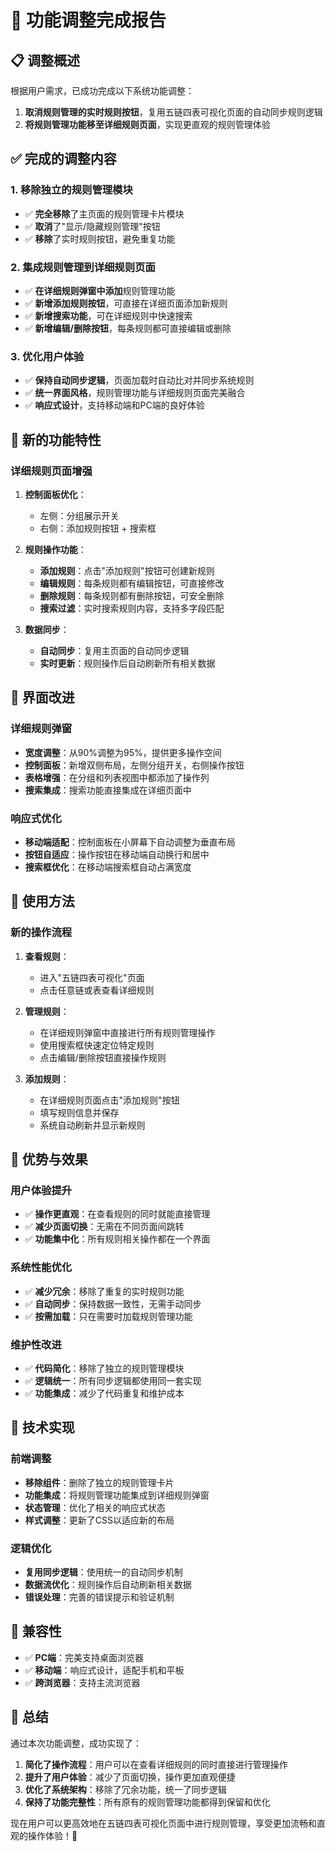 # 🎯 功能调整完成报告

## 📋 调整概述

根据用户需求，已成功完成以下系统功能调整：

1. **取消规则管理的实时规则按钮**，复用五链四表可视化页面的自动同步规则逻辑
2. **将规则管理功能移至详细规则页面**，实现更直观的规则管理体验

## ✅ 完成的调整内容

### 1. 移除独立的规则管理模块
- ✅ **完全移除**了主页面的规则管理卡片模块
- ✅ **取消**了"显示/隐藏规则管理"按钮
- ✅ **移除**了实时规则按钮，避免重复功能

### 2. 集成规则管理到详细规则页面
- ✅ **在详细规则弹窗中添加**规则管理功能
- ✅ **新增添加规则按钮**，可直接在详细页面添加新规则
- ✅ **新增搜索功能**，可在详细规则中快速搜索
- ✅ **新增编辑/删除按钮**，每条规则都可直接编辑或删除

### 3. 优化用户体验
- ✅ **保持自动同步逻辑**，页面加载时自动比对并同步系统规则
- ✅ **统一界面风格**，规则管理功能与详细规则页面完美融合
- ✅ **响应式设计**，支持移动端和PC端的良好体验

## 🔧 新的功能特性

### 详细规则页面增强
1. **控制面板优化**：
   - 左侧：分组展示开关
   - 右侧：添加规则按钮 + 搜索框

2. **规则操作功能**：
   - **添加规则**：点击"添加规则"按钮可创建新规则
   - **编辑规则**：每条规则都有编辑按钮，可直接修改
   - **删除规则**：每条规则都有删除按钮，可安全删除
   - **搜索过滤**：实时搜索规则内容，支持多字段匹配

3. **数据同步**：
   - **自动同步**：复用主页面的自动同步逻辑
   - **实时更新**：规则操作后自动刷新所有相关数据

## 🎨 界面改进

### 详细规则弹窗
- **宽度调整**：从90%调整为95%，提供更多操作空间
- **控制面板**：新增双侧布局，左侧分组开关，右侧操作按钮
- **表格增强**：在分组和列表视图中都添加了操作列
- **搜索集成**：搜索功能直接集成在详细页面中

### 响应式优化
- **移动端适配**：控制面板在小屏幕下自动调整为垂直布局
- **按钮自适应**：操作按钮在移动端自动换行和居中
- **搜索框优化**：在移动端搜索框自动占满宽度

## 🚀 使用方法

### 新的操作流程
1. **查看规则**：
   - 进入"五链四表可视化"页面
   - 点击任意链或表查看详细规则

2. **管理规则**：
   - 在详细规则弹窗中直接进行所有规则管理操作
   - 使用搜索框快速定位特定规则
   - 点击编辑/删除按钮直接操作规则

3. **添加规则**：
   - 在详细规则页面点击"添加规则"按钮
   - 填写规则信息并保存
   - 系统自动刷新并显示新规则

## 🎯 优势与效果

### 用户体验提升
- ✅ **操作更直观**：在查看规则的同时就能直接管理
- ✅ **减少页面切换**：无需在不同页面间跳转
- ✅ **功能集中化**：所有规则相关操作都在一个界面

### 系统性能优化
- ✅ **减少冗余**：移除了重复的实时规则功能
- ✅ **自动同步**：保持数据一致性，无需手动同步
- ✅ **按需加载**：只在需要时加载规则管理功能

### 维护性改进
- ✅ **代码简化**：移除了独立的规则管理模块
- ✅ **逻辑统一**：所有同步逻辑都使用同一套实现
- ✅ **功能集成**：减少了代码重复和维护成本

## 🔄 技术实现

### 前端调整
- **移除组件**：删除了独立的规则管理卡片
- **功能集成**：将规则管理功能集成到详细规则弹窗
- **状态管理**：优化了相关的响应式状态
- **样式调整**：更新了CSS以适应新的布局

### 逻辑优化
- **复用同步逻辑**：使用统一的自动同步机制
- **数据流优化**：规则操作后自动刷新相关数据
- **错误处理**：完善的错误提示和验证机制

## 📱 兼容性

- ✅ **PC端**：完美支持桌面浏览器
- ✅ **移动端**：响应式设计，适配手机和平板
- ✅ **跨浏览器**：支持主流浏览器

## 🎊 总结

通过本次功能调整，成功实现了：

1. **简化了操作流程**：用户可以在查看详细规则的同时直接进行管理操作
2. **提升了用户体验**：减少了页面切换，操作更加直观便捷
3. **优化了系统架构**：移除了冗余功能，统一了同步逻辑
4. **保持了功能完整性**：所有原有的规则管理功能都得到保留和优化

现在用户可以更高效地在五链四表可视化页面中进行规则管理，享受更加流畅和直观的操作体验！🚀